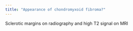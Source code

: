 ```yaml
---
title: "Appearance of chondromyxoid fibroma?"
---
```

Sclerotic margins on radiography and high T2 signal on MRI

